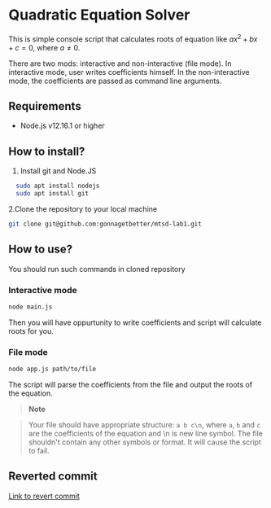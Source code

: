 # Quadratic Equation Solver

This is simple console script that calculates roots of equation like $ax^2+bx+c=0$, where $a \neq 0$. 

There are two mods: interactive and non-interactive (file mode). In interactive mode, user writes coefficients himself. In the non-interactive mode, the coefficients are passed as command line arguments.

## Requirements
- Node.js v12.16.1 or higher

## How to install?

1. Install git and Node.JS 
```bash
  sudo apt install nodejs
  sudo apt install git
```
2.Сlone the repository to your local machine

```bash
git clone git@github.com:gonnagetbetter/mtsd-lab1.git
```
## How to use?

You should run such commands in cloned repository

### Interactive mode

```bash
node main.js
```
Then you will have oppurtunity to write coefficients and script will calculate roots for you.

### File mode

```bash
node app.js path/to/file
```
The script will parse the coefficients from the file and output the roots of the equation.  

> **Note**

>Your file should have appropriate structure: `a b c\n`, where `a`, `b` and `c` are the coefficients of the equation and \n is new line symbol. The file shouldn't contain any other symbols or format. It will cause the script to fail.

## Reverted commit

[Link to revert commit](https://github.com/gonnagetbetter/mtsd-lab1/commit/12b3101e6862e8066dce4b74f325fb30b469b136)
